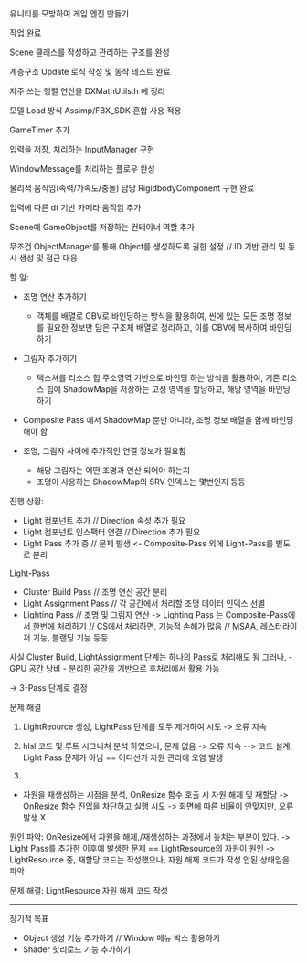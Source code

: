 유니티를 모방하여 게임 엔진 만들기



작업 완료

Scene 클래스를 작성하고 관리하는 구조를 완성

계층구조 Update 로직 작성 및 동작 테스트 완료

자주 쓰는 행렬 연산을 DXMathUtils.h 에 정리

모델 Load 방식 Assimp/FBX\_SDK 혼합 사용 적용

GameTimer 추가

입력을 저장, 처리하는 InputManager 구현

WindowMessage를 처리하는 플로우 완성

물리적 움직임(속력/가속도/충돌) 담당 RigidbodyComponent 구현 완료

입력에 따른 dt 기반 카메라 움직임 추가

Scene에 GameObject를 저장하는 컨테이너 역할 추가


무조건 ObjectManager를 통해 Object를 생성하도록 권한 설정 // ID 기반 관리 및 동시 생성 및 접근 대응




할 일:
- 조명 연산 추가하기
	- 객체를 배열로 CBV로 바인딩하는 방식을 활용하여, 씬에 있는 모든 조명 정보를 필요한 정보만 담은 구조체 배열로 정리하고, 이를 CBV에 복사하여 바인딩하기

- 그림자 추가하기
	- 택스쳐를 리소스 힙 주소영역 기반으로 바인딩 하는 방식을 활용하여, 기존 리소스 힙에 ShadowMap을 저장하는 고정 영역을 할당하고, 해당 영역을 바인딩 하기

- Composite Pass 에서 ShadowMap 뿐만 아니라, 조명 정보 배열을 함께 바인딩 해야 함
- 조명, 그림자 사이에 추가적인 연결 정보가 필요함
	- 해당 그림자는 어떤 조명과 연산 되어야 하는지
	- 조명이 사용하는 ShadowMap의 SRV 인덱스는 몇번인지 등등


진행 상황:
- Light 컴포넌트 추가 // Direction 속성 추가 필요
- Light 컴포넌트 인스팩터 연결 // Direction 추가 필요
- Light Pass 추가 중 // 문제 발생 <-
Composite-Pass 외에 Light-Pass를 별도로 분리


Light-Pass
- Cluster Build Pass // 조명 연산 공간 분리
- Light Assignment Pass // 각 공간에서 처리할 조명 데이터 인덱스 선별
- Lighting Pass // 조명 및 그림자 연산
	-> Lighting Pass 는 Composite-Pass에서 한번에 처리하기 // CS에서 처리하면, 기능적 손해가 많음 // MSAA, 레스터라이저 기능, 블랜딩 기능 등등

사실 Cluster Build, LightAssignment 단계는 하나의 Pass로 처리해도 됨
그러나,
	- GPU 공간 낭비
	- 분리한 공간을 기반으로 후처리에서 활용 가능

-> 3-Pass 단계로 결정


문제 해결
1. LightReource 생성, LightPass 단계를 모두 제거하여 시도 -> 오류 지속
2. hlsl 코드 및 루트 시그니쳐 분석 하였으나, 문제 없음 -> 오류 지속
--> 코드 설계, Light Pass 문제가 아님 == 어디선가 자원 관리에 오염 발생

3. 
- 자원을 재생성하는 시점을 분석, OnResize 함수 호출 시 자원 해제 및 재할당 
-> OnResize 함수 진입을 차단하고 실행 시도 -> 화면에 따른 비율이 안맞지만, 오류 발생 X

원인 파악: OnResize에서 자원을 해제,/재생성하는 과정에서 놓치는 부분이 있다.
-> Light Pass를 추가한 이후에 발생한 문제 == LightResource의 자원이 원인
-> LightResource 중, 재할당 코드는 작성했으나, 자원 해제 코드가 작성 안된 상태임을 파악

문제 해결: LightResource 자원 해제 코드 작성


-------------------------------------

장기적 목표


* Object 생성 기능 추가하기 // Window 메뉴 박스 활용하기
* Shader 핫리로드 기능 추가하기




